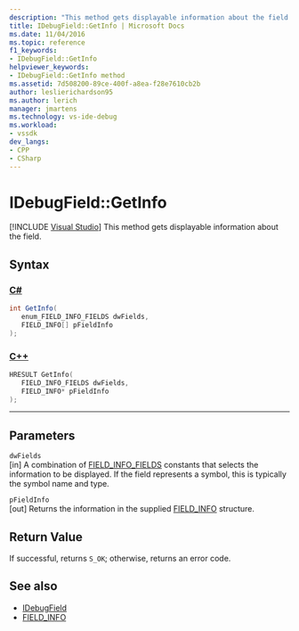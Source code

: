```yaml
---
description: "This method gets displayable information about the field."
title: IDebugField::GetInfo | Microsoft Docs
ms.date: 11/04/2016
ms.topic: reference
f1_keywords:
- IDebugField::GetInfo
helpviewer_keywords:
- IDebugField::GetInfo method
ms.assetid: 7d508200-89ce-400f-a8ea-f28e7610cb2b
author: leslierichardson95
ms.author: lerich
manager: jmartens
ms.technology: vs-ide-debug
ms.workload:
- vssdk
dev_langs:
- CPP
- CSharp
---
```

# IDebugField::GetInfo

 [!INCLUDE [Visual Studio](~/includes/applies-to-version/vs-windows-only.md)]
This method gets displayable information about the field.

## Syntax

### [C#](#tab/csharp)
```csharp
int GetInfo(
   enum_FIELD_INFO_FIELDS dwFields,
   FIELD_INFO[] pFieldInfo
);
```
### [C++](#tab/cpp)
```cpp
HRESULT GetInfo( 
   FIELD_INFO_FIELDS dwFields,
   FIELD_INFO* pFieldInfo
);
```
---

## Parameters
`dwFields`\
[in] A combination of [FIELD_INFO_FIELDS](../../../extensibility/debugger/reference/field-info-fields.md) constants that selects the information to be displayed. If the field represents a symbol, this is typically the symbol name and type.

`pFieldInfo`\
[out] Returns the information in the supplied [FIELD_INFO](../../../extensibility/debugger/reference/field-info.md) structure.

## Return Value
 If successful, returns `S_OK`; otherwise, returns an error code.

## See also
- [IDebugField](../../../extensibility/debugger/reference/idebugfield.md)
- [FIELD_INFO](../../../extensibility/debugger/reference/field-info.md)
